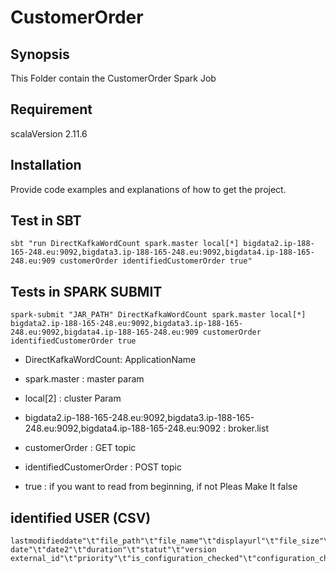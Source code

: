 # CustomerOrder


## Synopsis

This Folder contain the CustomerOrder Spark Job

## Requirement

scalaVersion 2.11.6

## Installation

Provide code examples and explanations of how to get the project.

## Test in SBT

```
sbt "run DirectKafkaWordCount spark.master local[*] bigdata2.ip-188-165-248.eu:9092,bigdata3.ip-188-165-248.eu:9092,bigdata4.ip-188-165-248.eu:909 customerOrder identifiedCustomerOrder true"
```

## Tests in SPARK SUBMIT

```
spark-submit "JAR_PATH" DirectKafkaWordCount spark.master local[*] bigdata2.ip-188-165-248.eu:9092,bigdata3.ip-188-165-248.eu:9092,bigdata4.ip-188-165-248.eu:909 customerOrder identifiedCustomerOrder true
```

* DirectKafkaWordCount: ApplicationName
 
* spark.master : master param
 
* local[2] : cluster Param
 
* bigdata2.ip-188-165-248.eu:9092,bigdata3.ip-188-165-248.eu:9092,bigdata4.ip-188-165-248.eu:9092 : broker.list
 
* customerOrder : GET topic
 
* identifiedCustomerOrder : POST topic
 
* true : if you want to read from beginning, if not Pleas Make It false


## identified USER (CSV)

```
lastmodifieddate"\t"file_path"\t"file_name"\t"displayurl"\t"file_size"\t"file_extension"\t"line_number"\t"owner_name"\t"security"\t"eventid date"\t"date2"\t"duration"\t"statut"\t"version external_id"\t"priority"\t"is_configuration_checked"\t"configuration_check_date"\t"customerid
```
